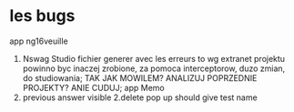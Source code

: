 # les bugs

app ng16veuille
1. Nswag Studio fichier generer avec les erreurs
    to wg extranet projektu powinno byc inaczej zrobione, za pomoca interceptorow, duzo zmian, do studiowania; 
    TAK JAK MOWILEM? ANALIZUJ POPRZEDNIE PROJEKTY? ANIE CUDUJ;
app Memo
1. previous answer visible
2.delete pop up should give test name
